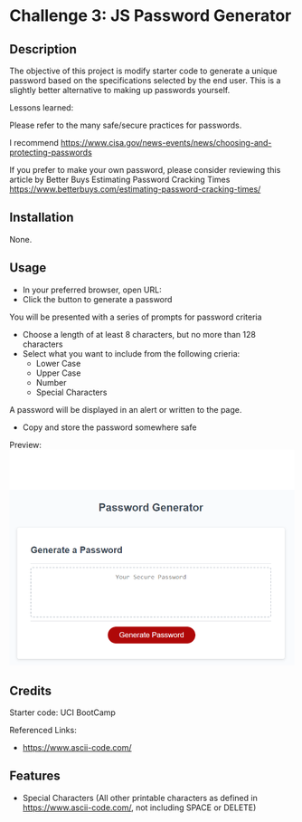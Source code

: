 # Challenge 3: JS Password Generator

## Description

The objective of this project is modify starter code to generate a unique password based on the specifications selected by the end user. This is a slightly better alternative to making up passwords yourself.

Lessons learned:

Please refer to the many safe/secure practices for passwords.

I recommend <https://www.cisa.gov/news-events/news/choosing-and-protecting-passwords>

If you prefer to make your own password, please consider reviewing this article by Better Buys
Estimating Password Cracking Times
<https://www.betterbuys.com/estimating-password-cracking-times/>

## Installation

None.

## Usage

- In your preferred browser, open URL: <deployed-url-here>
- Click the button to generate a password

You will be presented with a series of prompts for password criteria

- Choose a length of at least 8 characters, but no more than 128 characters
- Select what you want to include from the following crieria:
  - Lower Case
  - Upper Case
  - Number
  - Special Characters
  
A password will be displayed in an alert or written to the page.

- Copy and store the password somewhere safe

Preview:
![preview of password generator with button](assets/images/preview.png)

## Credits

Starter code: UCI BootCamp

Referenced Links:

- <https://www.ascii-code.com/>

## Features

- Special Characters (All other printable characters as defined in <https://www.ascii-code.com/>, not including SPACE or DELETE)
